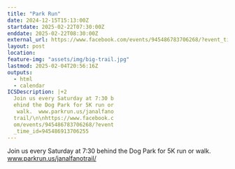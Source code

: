 ```yaml
---
title: "Park Run"
date: 2024-12-15T15:13:00Z
startdate: 2025-02-22T07:30:00Z
enddate: 2025-02-22T08:30:00Z
external_url: https://www.facebook.com/events/945486783706268/?event_time_id=945486913706255
layout: post
location: 
feature-img: "assets/img/big-trail.jpg"
lastmod: 2025-02-04T20:56:16Z
outputs:
  - html
  - calendar
ICSDescription: |+2
  Join us every Saturday at 7:30 b  ehind the Dog Park for 5K run or   walk.  www.parkrun.us/janalfano  trail/\n\nhttps://www.facebook.c  om/events/945486783706268/?event  _time_id=945486913706255
---
```


Join us every Saturday at 7&#58;30 behind the Dog Park for 5K run or walk.  www.parkrun.us/janalfanotrail/<br>
  <br>
  
